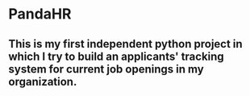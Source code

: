 # PandaHR
## This is my first independent python project in which I try to build an applicants' tracking system for current job openings in my organization.  
